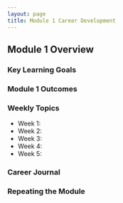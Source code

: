 ```yaml
---
layout: page
title: Module 1 Career Development
---
```


## Module 1 Overview

### Key Learning Goals

### Module 1 Outcomes

### Weekly Topics

* Week 1: 
* Week 2:
* Week 3: 
* Week 4:
* Week 5: 

### Career Journal

### Repeating the Module

